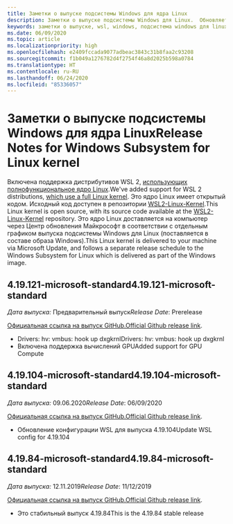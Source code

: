 ```yaml
---
title: Заметки о выпуске подсистемы Windows для ядра Linux
description: Заметки о выпуске подсистемы Windows для Linux.  Обновляется ежемесячно.
keywords: заметки о выпуске, wsl, windows, подсистема windows для linux, windowssubsystem, ubuntu, ядро
ms.date: 06/09/2020
ms.topic: article
ms.localizationpriority: high
ms.openlocfilehash: e2409fccada9077adbeac3843c31b8faa2c93208
ms.sourcegitcommit: f1b049a1276782d4f2754f46a8d2025b598a0784
ms.translationtype: HT
ms.contentlocale: ru-RU
ms.lasthandoff: 06/24/2020
ms.locfileid: "85336057"
---
```

# <a name="release-notes-for-windows-subsystem-for-linux-kernel"></a><span data-ttu-id="c7cb7-105">Заметки о выпуске подсистемы Windows для ядра Linux</span><span class="sxs-lookup"><span data-stu-id="c7cb7-105">Release Notes for Windows Subsystem for Linux kernel</span></span>

<span data-ttu-id="c7cb7-106">Включена поддержка дистрибутивов WSL 2, [использующих полнофункциональное ядро Linux](https://devblogs.microsoft.com/commandline/shipping-a-linux-kernel-with-windows/).</span><span class="sxs-lookup"><span data-stu-id="c7cb7-106">We've added support for WSL 2 distributions, [which use a full Linux kernel](https://devblogs.microsoft.com/commandline/shipping-a-linux-kernel-with-windows/).</span></span> <span data-ttu-id="c7cb7-107">Это ядро Linux имеет открытый кодом. Исходный код доступен в репозитории [WSL2-Linux-Kernel](https://github.com/microsoft/WSL2-Linux-Kernel).</span><span class="sxs-lookup"><span data-stu-id="c7cb7-107">This Linux kernel is open source, with its source code available at the [WSL2-Linux-Kernel](https://github.com/microsoft/WSL2-Linux-Kernel) repository.</span></span> <span data-ttu-id="c7cb7-108">Это ядро Linux доставляется на компьютер через Центр обновления Майкрософт в соответствии с отдельным графиком выпуска подсистемы Windows для Linux (поставляется в составе образа Windows).</span><span class="sxs-lookup"><span data-stu-id="c7cb7-108">This Linux kernel is delivered to your machine via Microsoft Update, and follows a separate release schedule to the Windows Subsystem for Linux which is delivered as part of the Windows image.</span></span>

## <a name="419121-microsoft-standard"></a><span data-ttu-id="c7cb7-109">4.19.121-microsoft-standard</span><span class="sxs-lookup"><span data-stu-id="c7cb7-109">4.19.121-microsoft-standard</span></span>
<span data-ttu-id="c7cb7-110">*Дата выпуска:* Предварительный выпуск</span><span class="sxs-lookup"><span data-stu-id="c7cb7-110">*Release Date*: Prerelease</span></span>

<span data-ttu-id="c7cb7-111">[Официальная ссылка на выпуск GitHub.](https://github.com/microsoft/WSL2-Linux-Kernel/releases/tag/4.19.121-microsoft-standard)</span><span class="sxs-lookup"><span data-stu-id="c7cb7-111">[Official Github release link](https://github.com/microsoft/WSL2-Linux-Kernel/releases/tag/4.19.121-microsoft-standard).</span></span>

* <span data-ttu-id="c7cb7-112">Drivers: hv: vmbus: hook up dxgkrnl</span><span class="sxs-lookup"><span data-stu-id="c7cb7-112">Drivers: hv: vmbus: hook up dxgkrnl</span></span>
* <span data-ttu-id="c7cb7-113">Включена поддержка вычислений GPU</span><span class="sxs-lookup"><span data-stu-id="c7cb7-113">Added support for GPU Compute</span></span>

## <a name="419104-microsoft-standard"></a><span data-ttu-id="c7cb7-114">4.19.104-microsoft-standard</span><span class="sxs-lookup"><span data-stu-id="c7cb7-114">4.19.104-microsoft-standard</span></span>
<span data-ttu-id="c7cb7-115">*Дата выпуска:* 09.06.2020</span><span class="sxs-lookup"><span data-stu-id="c7cb7-115">*Release Date*: 06/09/2020</span></span> 

<span data-ttu-id="c7cb7-116">[Официальная ссылка на выпуск GitHub.](https://github.com/microsoft/WSL2-Linux-Kernel/releases/tag/4.19.104-microsoft-standard)</span><span class="sxs-lookup"><span data-stu-id="c7cb7-116">[Official Github release link](https://github.com/microsoft/WSL2-Linux-Kernel/releases/tag/4.19.104-microsoft-standard).</span></span>

* <span data-ttu-id="c7cb7-117">Обновление конфигурации WSL для выпуска 4.19.104</span><span class="sxs-lookup"><span data-stu-id="c7cb7-117">Update WSL config for 4.19.104</span></span>

## <a name="41984-microsoft-standard"></a><span data-ttu-id="c7cb7-118">4.19.84-microsoft-standard</span><span class="sxs-lookup"><span data-stu-id="c7cb7-118">4.19.84-microsoft-standard</span></span>
<span data-ttu-id="c7cb7-119">*Дата выпуска:* 12.11.2019</span><span class="sxs-lookup"><span data-stu-id="c7cb7-119">*Release Date*: 11/12/2019</span></span> 

<span data-ttu-id="c7cb7-120">[Официальная ссылка на выпуск GitHub.](https://github.com/microsoft/WSL2-Linux-Kernel/releases/tag/4.19.84-microsoft-standard)</span><span class="sxs-lookup"><span data-stu-id="c7cb7-120">[Official Github release link](https://github.com/microsoft/WSL2-Linux-Kernel/releases/tag/4.19.84-microsoft-standard).</span></span>

* <span data-ttu-id="c7cb7-121">Это стабильный выпуск 4.19.84</span><span class="sxs-lookup"><span data-stu-id="c7cb7-121">This is the 4.19.84 stable release</span></span>


